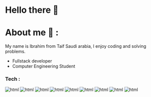 # Hello there :wave:

# About me :loudspeaker: :
My name is Ibrahim from Taif Saudi arabia, I enjoy coding and solving problems.
- Fullstack developer
- Computer Engineering Student



### Tech :
![html](https://img.shields.io/badge/HTML5-E34F26?style=for-the-badge&logo=html5&logoColor=white)
![html](https://img.shields.io/badge/CSS3-1572B6?style=for-the-badge&logo=css3&logoColor=white)
![html](https://img.shields.io/badge/JavaScript-323330?style=for-the-badge&logo=javascript&logoColor=F7DF1E)
![html](https://img.shields.io/badge/Node.js-43853D?style=for-the-badge&logo=node.js&logoColor=white)
![html](https://img.shields.io/badge/Express.js-404D59?style=for-the-badge)
![html](https://img.shields.io/badge/React-20232A?style=for-the-badge&logo=react&logoColor=61DAFB)
![html](https://img.shields.io/badge/MySQL-00000F?style=for-the-badge&logo=mysql&logoColor=white)
![html](https://img.shields.io/badge/PostgreSQL-316192?style=for-the-badge&logo=postgresql&logoColor=white)
![html](https://img.shields.io/badge/MongoDB-4EA94B?style=for-the-badge&logo=mongodb&logoColor=white)

#
